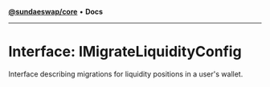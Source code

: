 [**@sundaeswap/core**](../../README.md) • **Docs**

***

# Interface: IMigrateLiquidityConfig

Interface describing migrations for liquidity
positions in a user's wallet.
